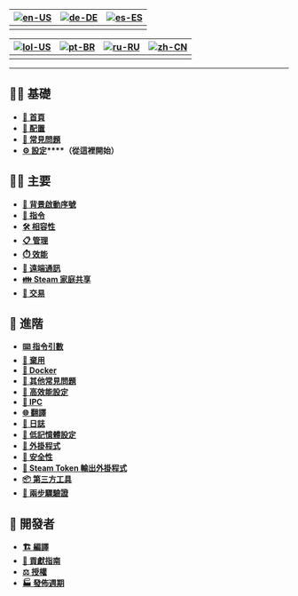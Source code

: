 | [![en-US](https://raw.githubusercontent.com/hjnilsson/country-flags/master/png100px/us.png)](https://github.com/JustArchiNET/ArchiSteamFarm/wiki/Home) | [![de-DE](https://raw.githubusercontent.com/hjnilsson/country-flags/master/png100px/de.png)](https://github.com/JustArchiNET/ArchiSteamFarm/wiki/Home-de-DE) | [![es-ES](https://raw.githubusercontent.com/hjnilsson/country-flags/master/png100px/es.png)](https://github.com/JustArchiNET/ArchiSteamFarm/wiki/Home-es-ES) |
| ------------------------------------------------------------------------------------------------------------------------------------------------------ | ------------------------------------------------------------------------------------------------------------------------------------------------------------ | ------------------------------------------------------------------------------------------------------------------------------------------------------------ |
|                                                                                                                                                        |                                                                                                                                                              |                                                                                                                                                              |

| [![lol-US](https://raw.githubusercontent.com/JustArchiNET/ArchiSteamFarm/main/resources/lol-US.png)](https://github.com/JustArchiNET/ArchiSteamFarm/wiki/Home-lol-US) | [![pt-BR](https://raw.githubusercontent.com/hjnilsson/country-flags/master/png100px/br.png)](https://github.com/JustArchiNET/ArchiSteamFarm/wiki/Home-pt-BR) | [![ru-RU](https://raw.githubusercontent.com/hjnilsson/country-flags/master/png100px/ru.png)](https://github.com/JustArchiNET/ArchiSteamFarm/wiki/Home-ru-RU) | [![zh-CN](https://raw.githubusercontent.com/hjnilsson/country-flags/master/png100px/cn.png)](https://github.com/JustArchiNET/ArchiSteamFarm/wiki/Home-zh-CN) |
| --------------------------------------------------------------------------------------------------------------------------------------------------------------------- | ------------------------------------------------------------------------------------------------------------------------------------------------------------ | ------------------------------------------------------------------------------------------------------------------------------------------------------------ | ------------------------------------------------------------------------------------------------------------------------------------------------------------ |
|                                                                                                                                                                       |                                                                                                                                                              |                                                                                                                                                              |                                                                                                                                                              |

***

## 👨‍🏫 基礎

* **[🏡 首頁](https://github.com/JustArchiNET/ArchiSteamFarm/wiki/Home)**
* **[🔧 配置](https://github.com/JustArchiNET/ArchiSteamFarm/wiki/Configuration)**
* **[💬 常見問題](https://github.com/JustArchiNET/ArchiSteamFarm/wiki/FAQ)**
* **[⚙️ 設定](https://github.com/JustArchiNET/ArchiSteamFarm/wiki/Setting-up)****（從這裡開始）**


## 👨‍🎓️ 主要

* **[👥 背景啟動序號](https://github.com/JustArchiNET/ArchiSteamFarm/wiki/Background-games-redeemer)**
* **[📢 指令](https://github.com/JustArchiNET/ArchiSteamFarm/wiki/Commands)**
* **[🛠️ 相容性](https://github.com/JustArchiNET/ArchiSteamFarm/wiki/Compatibility)**
* **[📋 管理](https://github.com/JustArchiNET/ArchiSteamFarm/wiki/Management)**
* **[⏱️ 效能](https://github.com/JustArchiNET/ArchiSteamFarm/wiki/Performance)**
* **[📡 遠端通訊](https://github.com/JustArchiNET/ArchiSteamFarm/wiki/Remote-communication)**
* **[👪 Steam 家庭共享](https://github.com/JustArchiNET/ArchiSteamFarm/wiki/Steam-Family-Sharing)**
* **[🔄 交易](https://github.com/JustArchiNET/ArchiSteamFarm/wiki/Trading)**


## 🧙 進階

* **[⌨️ 指令引數](https://github.com/JustArchiNET/ArchiSteamFarm/wiki/Command-line-arguments)**
* **[🚧 棄用](https://github.com/JustArchiNET/ArchiSteamFarm/wiki/Deprecation)**
* **[🐳 Docker](https://github.com/JustArchiNET/ArchiSteamFarm/wiki/Docker)**
* **[🤔 其他常見問題](https://github.com/JustArchiNET/ArchiSteamFarm/wiki/Extended-FAQ)**
* **[🚀 高效能設定](https://github.com/JustArchiNET/ArchiSteamFarm/wiki/High-performance-setup)**
* **[🔗 IPC](https://github.com/JustArchiNET/ArchiSteamFarm/wiki/IPC)**
* **[🌐 翻譯](https://github.com/JustArchiNET/ArchiSteamFarm/wiki/Localization)**
* **[📝 日誌](https://github.com/JustArchiNET/ArchiSteamFarm/wiki/Logging)**
* **[💾 低記憶體設定](https://github.com/JustArchiNET/ArchiSteamFarm/wiki/Low-memory-setup)**
* **[🔌 外掛程式](https://github.com/JustArchiNET/ArchiSteamFarm/wiki/Plugins)**
* **[🔐 安全性](https://github.com/JustArchiNET/ArchiSteamFarm/wiki/Security)**
* **[🧩 Steam Token 輸出外掛程式](https://github.com/JustArchiNET/ArchiSteamFarm/wiki/SteamTokenDumperPlugin)**
* **[📦 第三方工具](https://github.com/JustArchiNET/ArchiSteamFarm/wiki/Third-party)**
* **[📵 兩步驟驗證](https://github.com/JustArchiNET/ArchiSteamFarm/wiki/Two-factor-authentication)**


## 👷 開發者

* **[🏗️ 編譯](https://github.com/JustArchiNET/ArchiSteamFarm/wiki/Compilation)**
* **[🤝 貢獻指南](https://github.com/JustArchiNET/ArchiSteamFarm/blob/main/.github/CONTRIBUTING.md)**
* **[⚖️ 授權](https://github.com/JustArchiNET/ArchiSteamFarm/wiki/License)**
* **[🏭 發佈週期](https://github.com/JustArchiNET/ArchiSteamFarm/wiki/Release-cycle)**